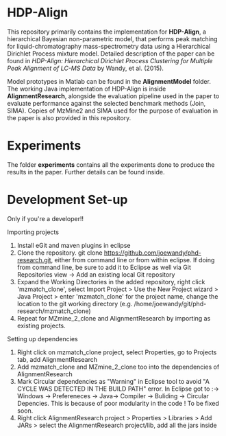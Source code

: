 HDP-Align
==================

This repository primarily contains the implementation for **HDP-Align**, a hierarchical Bayesian non-parametric model, that performs peak matching for liquid-chromatography mass-spectrometry data using a Hierarchical Dirichlet Process mixture model. Detailed description of the paper can be found in *HDP-Align: Hierarchical Dirichlet Process Clustering for Multiple Peak Alignment of LC-MS Data* by Wandy, et al. (2015).

Model prototypes in Matlab can be found in the **AlignmentModel** folder. The working Java implementation of HDP-Align is inside **AlignmentResearch**, alongside the evaluation pipeline used in the paper to evaluate performance against the selected benchmark methods (Join, SIMA). Copies of MzMine2 and SIMA used for the purpose of evaluation in the paper is also provided in this repository.

Experiments
======================================

The folder **experiments** contains all the experiments done to produce the results in the paper. Further details can be found inside.

Development Set-up
======================================

Only if you're a developer!! 

Importing projects

1. Install eGit and maven plugins in eclipse
2. Clone the repository. git clone https://github.com/joewandy/phd-research.git, either from command line or from within eclipse. If doing from command line, be sure to add it to Eclipse as well via Git Repositories view -> Add an existing local Git repository
3. Expand the Working Directories in the added repository, right click 'mzmatch_clone', select Import Project > Use the New Project wizard > Java Project > enter 'mzmatch_clone' for the project name, change the location to the git working directory (e.g. /home/joewandy/git/phd-research/mzmatch_clone)
4. Repeat for MZmine_2_clone and AlignmentResearch by importing as existing projects.

Setting up dependencies

1. Right click on mzmatch_clone project, select Properties, go to Projects tab, add AlignmentResearch
2. Add mzmatch_clone and MZmine_2_clone too into the dependencies of AlignmentResearch
3. Mark Circular dependencies as "Warning" in Eclipse tool to avoid "A CYCLE WAS DETECTED IN THE BUILD PATH" error. In Eclipse got to :-> Windows -> Prefereneces -> Java-> Compiler -> Buliding -> Circular Depencies. This is because of poor modularity in the code ! To be fixed soon.
4. Right click AlignmentResearch project > Properties > Libraries > Add JARs > select the AlignmentResearch project/lib, add all the jars inside

